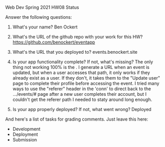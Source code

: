 
Web Dev Spring 2021 HW08 Status

Answer the following questions:


1. What's your name?
Ben Ockert



2. What's the URL of the github repo with your work for this HW?
https://github.com/benockert/eventapp


3. What's the URL that you deployed to?
events.benockert.site


4. Is your app functionality complete? If not, what's missing?
The only thing not working 100% is the . I generate a URL when an event is updated, but when a user accesses that path, it only works if they already exist as a user. If they don't, it takes them to the "Update user" page to complete their profile before accessing the event. I tried many ways to use the "referer" header in the 'conn' to direct back to the .../events/# page after a new user completes their account, but I couldn't get the referer path I needed to staty around long enough.

5. Is your app properly deployed? If not, what went wrong?
Deployed


And here's a list of tasks for grading comments. Just leave this here:
 - Development
 - Deployment
 - Submission
